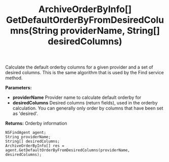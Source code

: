 ﻿---
uid: crmscript_ref_NSFindAgent_GetDefaultOrderByFromDesiredColumns
title: ArchiveOrderByInfo[] GetDefaultOrderByFromDesiredColumns(String providerName, String[] desiredColumns)
intellisense: NSFindAgent.GetDefaultOrderByFromDesiredColumns
keywords: NSFindAgent, GetDefaultOrderByFromDesiredColumns
so.topic: reference
---

Calculate the default orderby columns for a given provider and a set of desired columns. This is the same algorithm that is used by the Find service method.

**Parameters:**
 - **providerName** Provider name to calculate default orderby for
 - **desiredColumns** Desired columns (return fields), used in the orderby calculation. You can generally only order by columns that have been set as 'desired'.

**Returns:** Orderby information

```crmscript
NSFindAgent agent;
String providerName;
String[] desiredColumns;
ArchiveOrderByInfo[] res = agent.GetDefaultOrderByFromDesiredColumns(providerName, desiredColumns);
```

